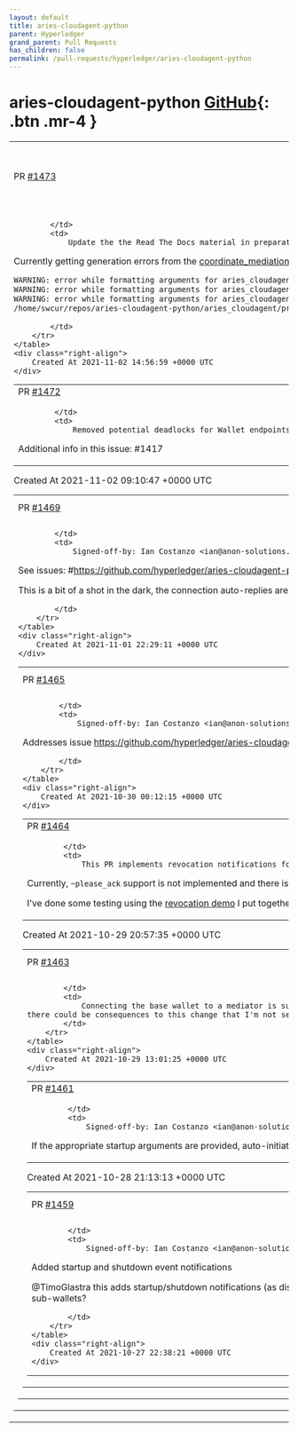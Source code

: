 ```yaml
---
layout: default
title: aries-cloudagent-python
parent: Hyperledger
grand_parent: Pull Requests
has_children: false
permalink: /pull-requests/hyperledger/aries-cloudagent-python
---
```


# aries-cloudagent-python <span class="fs-3 right-align">[GitHub](https://github.com/hyperledger/aries-cloudagent-python){: .btn .mr-4 }</span>


<div>
    <table>
        <tr>
            <td>
                PR <a href="https://github.com/hyperledger/aries-cloudagent-python/pull/1473" class=".btn">#1473</a>
            </td>
            <td>
                <b>
                    WIP: Updating the RTDs code for Release 0.7.2
                </b>
            </td>
        </tr>
        <tr>
            <td>
                
            </td>
            <td>
                Update the the Read The Docs material in preparation for the next release of ACA-Py.  We'll leave this as a WIP until 0.7.2 is ready to be released, to catch the latest updates.

Currently getting generation errors from the [coordinate_mediation](https://github.com/hyperledger/aries-cloudagent-python/blob/main/aries_cloudagent/protocols/coordinate_mediation/mediation_invite_store.py) module. Help on these would be appreciated -- it's something to do with the formatting of the documentation for the listed methods:

``` bash
WARNING: error while formatting arguments for aries_cloudagent.protocols.coordinate_mediation.mediation_invite_store.MediationInviteRecord.from_json: Handler <function update_annotations_using_type_comments at 0x7f18ab6a5ae8> for event 'autodoc-before-process-signature' threw an exception (exception: wrapper loop when unwrapping dataclasses.dataclass.from_json)
WARNING: error while formatting arguments for aries_cloudagent.protocols.coordinate_mediation.mediation_invite_store.MediationInviteRecord.to_json: Handler <function update_annotations_using_type_comments at 0x7f18ab6a5ae8> for event 'autodoc-before-process-signature' threw an exception (exception: wrapper loop when unwrapping dataclasses.dataclass.to_json)
WARNING: error while formatting arguments for aries_cloudagent.protocols.coordinate_mediation.mediation_invite_store.MediationInviteRecord.unused: Handler <function update_annotations_using_type_comments at 0x7f18ab6a5ae8> for event 'autodoc-before-process-signature' threw an exception (exception: wrapper loop when unwrapping dataclasses.dataclass.unused)
/home/swcur/repos/aries-cloudagent-python/aries_cloudagent/protocols/coordinate_mediation/mediation_invite_store.py:docstring of aries_cloudagent.protocols.coordinate_mediation.mediation_invite_store.MediationInviteStore.get_mediation_invite_record:10: WARNING: Field list ends without a blank line; unexpected unindent.
```

            </td>
        </tr>
    </table>
    <div class="right-align">
        Created At 2021-11-02 14:56:59 +0000 UTC
    </div>
</div>

<div>
    <table>
        <tr>
            <td>
                PR <a href="https://github.com/hyperledger/aries-cloudagent-python/pull/1472" class=".btn">#1472</a>
            </td>
            <td>
                <b>
                    Fixed potential deadlocks by opening sessions only on demand (Wallet endpoints)
                </b>
            </td>
        </tr>
        <tr>
            <td>
                
            </td>
            <td>
                Removed potential deadlocks for Wallet endpoints

Additional info in this issue: #1417 
            </td>
        </tr>
    </table>
    <div class="right-align">
        Created At 2021-11-02 09:10:47 +0000 UTC
    </div>
</div>

<div>
    <table>
        <tr>
            <td>
                PR <a href="https://github.com/hyperledger/aries-cloudagent-python/pull/1469" class=".btn">#1469</a>
            </td>
            <td>
                <b>
                    Fix connection record response for mobile
                </b>
            </td>
        </tr>
        <tr>
            <td>
                
            </td>
            <td>
                Signed-off-by: Ian Costanzo <ian@anon-solutions.ca>

See issues: #https://github.com/hyperledger/aries-cloudagent-python/issues/1441, #https://github.com/hyperledger/aries-cloudagent-python/issues/1372

This is a bit of a shot in the dark, the connection auto-replies aren't following the same convention as other protocols.

            </td>
        </tr>
    </table>
    <div class="right-align">
        Created At 2021-11-01 22:29:11 +0000 UTC
    </div>
</div>

<div>
    <table>
        <tr>
            <td>
                PR <a href="https://github.com/hyperledger/aries-cloudagent-python/pull/1465" class=".btn">#1465</a>
            </td>
            <td>
                <b>
                    Fix error removing proof req entries by timestamp
                </b>
            </td>
        </tr>
        <tr>
            <td>
                
            </td>
            <td>
                Signed-off-by: Ian Costanzo <ian@anon-solutions.ca>

Addresses issue https://github.com/hyperledger/aries-cloudagent-python/issues/1455

            </td>
        </tr>
    </table>
    <div class="right-align">
        Created At 2021-10-30 00:12:15 +0000 UTC
    </div>
</div>

<div>
    <table>
        <tr>
            <td>
                PR <a href="https://github.com/hyperledger/aries-cloudagent-python/pull/1464" class=".btn">#1464</a>
            </td>
            <td>
                <b>
                    Implement Revocation Notification v1.0
                </b>
            </td>
        </tr>
        <tr>
            <td>
                
            </td>
            <td>
                This PR implements revocation notifications following the RFC: https://github.com/hyperledger/aries-rfcs/blob/main/features/0183-revocation-notification/README.md

Currently, `~please_ack` support is not implemented and there is no way to propagate a comment from issuer to recipient. Hopefully this serves as a good starting point to collect feedback.

I've done some testing using the [revocation demo](https://github.com/Indicio-tech/acapy-revocation-demo) I put together a while ago and everything worked as expected but I plan to implement some tests (at a minimum unit tests, perhaps integration test with some direction from @ianco) before we merge this one.
            </td>
        </tr>
    </table>
    <div class="right-align">
        Created At 2021-10-29 20:57:35 +0000 UTC
    </div>
</div>

<div>
    <table>
        <tr>
            <td>
                PR <a href="https://github.com/hyperledger/aries-cloudagent-python/pull/1463" class=".btn">#1463</a>
            </td>
            <td>
                <b>
                    Allow base wallet to connect to a mediator after startup
                </b>
            </td>
        </tr>
        <tr>
            <td>
                
            </td>
            <td>
                Connecting the base wallet to a mediator is supported through command line arguments but not the Admin API. In our experience, it is often simpler to establish the base wallet's mediator after startup through the Admin API. That being said, there could be consequences to this change that I'm not seeing yet so hoping @ianco and @TimoGlastra could give their thoughts on this change.
            </td>
        </tr>
    </table>
    <div class="right-align">
        Created At 2021-10-29 13:01:25 +0000 UTC
    </div>
</div>

<div>
    <table>
        <tr>
            <td>
                PR <a href="https://github.com/hyperledger/aries-cloudagent-python/pull/1461" class=".btn">#1461</a>
            </td>
            <td>
                <b>
                    Auto connect from author to endoposer on startup
                </b>
            </td>
        </tr>
        <tr>
            <td>
                
            </td>
            <td>
                Signed-off-by: Ian Costanzo <ian@anon-solutions.ca>

If the appropriate startup arguments are provided, auto-initiate the connection between the author and endorser on agent startup
            </td>
        </tr>
    </table>
    <div class="right-align">
        Created At 2021-10-28 21:13:13 +0000 UTC
    </div>
</div>

<div>
    <table>
        <tr>
            <td>
                PR <a href="https://github.com/hyperledger/aries-cloudagent-python/pull/1459" class=".btn">#1459</a>
            </td>
            <td>
                <b>
                    Startup and shutdown events (prep for endorser updates)
                </b>
            </td>
        </tr>
        <tr>
            <td>
                
            </td>
            <td>
                Signed-off-by: Ian Costanzo <ian@anon-solutions.ca>

Added startup and shutdown event notifications

@TimoGlastra  this adds startup/shutdown notifications (as discussed on RocketChat I think?), let me know if this is what you were thinking.  This is for the base wallet but assume we need something similar for sub-wallets?

            </td>
        </tr>
    </table>
    <div class="right-align">
        Created At 2021-10-27 22:38:21 +0000 UTC
    </div>
</div>

